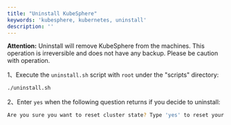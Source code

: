 ```yaml
---
title: "Uninstall KubeSphere"
keywords: 'kubesphere, kubernetes, uninstall'
description: ''
---
```


**Attention:** Uninstall will remove KubeSphere from the machines. This operation is irreversible and does not have any backup. Please be caution with operation.

1、Execute the `uninstall.sh` script with `root` under the "scripts" directory:

```bash
./uninstall.sh
```

2、Enter `yes` when the following question returns if you decide to uninstall:

```bash
Are you sure you want to reset cluster state? Type 'yes' to reset your cluster. [No]:
```
